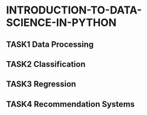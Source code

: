 # INTRODUCTION-TO-DATA-SCIENCE-IN-PYTHON
## TASK1 Data Processing

## TASK2 Classification

## TASK3 Regression

## TASK4 Recommendation Systems





